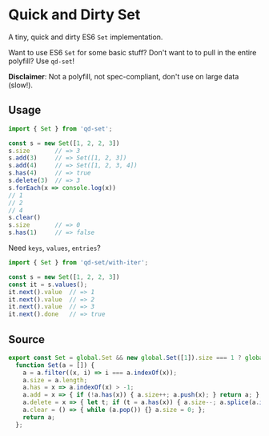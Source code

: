 # Quick and Dirty Set
A tiny, quick and dirty ES6 `Set` implementation.

Want to use ES6 `Set` for some basic stuff?
Don't want to to pull in the entire polyfill?
Use `qd-set`!

**Disclaimer**: Not a polyfill, not spec-compliant, don't use on large data (slow!).

## Usage
```js
import { Set } from 'qd-set';

const s = new Set([1, 2, 2, 3])
s.size       // => 3
s.add(3)     // => Set([1, 2, 3])
s.add(4)     // => Set([1, 2, 3, 4])
s.has(4)     // => true
s.delete(3)  // => 3
s.forEach(x => console.log(x))
// 1
// 2
// 4
s.clear()    
s.size       // => 0
s.has(1)     // => false
```

Need `keys`, `values`, `entries`?

```js
import { Set } from 'qd-set/with-iter';

const s = new Set([1, 2, 2, 3])
const it = s.values();
it.next().value  // => 1
it.next().value  // => 2
it.next().value  // => 3
it.next().done   // => true
```

## Source

```js
export const Set = global.Set && new global.Set([1]).size === 1 ? global.Set :
  function Set(a = []) {
    a = a.filter((x, i) => i === a.indexOf(x));
    a.size = a.length;
    a.has = x => a.indexOf(x) > -1;
    a.add = x => { if (!a.has(x)) { a.size++; a.push(x); } return a; };
    a.delete = x => { let t; if (t = a.has(x)) { a.size--; a.splice(a.indexOf(x), 1) } return t; };
    a.clear = () => { while (a.pop()) {} a.size = 0; };
    return a;
  };
```

